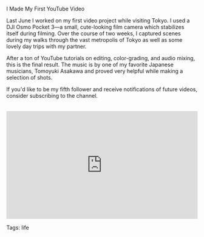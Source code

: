 I Made My First YouTube Video

Last June I worked on my first video project while visiting Tokyo. I used a DJI Osmo Pocket 3—a small, cute-looking film camera which stabilizes itself during filming. Over the course of two weeks, I captured scenes during my walks through the vast metropolis of Tokyo as well as some lovely day trips with my partner.

After a ton of YouTube tutorials on editing, color-grading, and audio mixing, this is the final result. The music is by one of my favorite Japanese musicians, Tomoyuki Asakawa and proved very helpful while making a selection of shots.  

If you'd like to be my fifth follower and receive notifications of future videos, consider subscribing to the channel. 

<div style="position: relative; padding-bottom: 56.25%; height: 0; overflow: hidden; margin-top: 2rem;">
    <iframe 
        style="position: absolute; top: 0; left: 0; width: 100%; height: 100%;" 
        src="https://www.youtube.com/embed/Vi9HIfsZ5aA" 
        title="YouTube video player" 
        frameborder="0" 
        allow="accelerometer; autoplay; clipboard-write; encrypted-media; gyroscope; picture-in-picture; web-share" 
        allowfullscreen>
    </iframe>
</div>

Tags: life